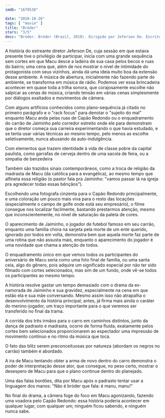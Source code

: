 ```yaml
---
imdb: "1679538"

date: "2010-10-26"
tags: [ "movie" ]
title: "Bróder"
stars: "3/5"
desc: "Bróder. Bróder (Brazil, 2010). Dirigido por Jeferson De. Escrito por Newton Cannito, Jeferson De, Laura Malin. Com Caio Blat, Jonathan Haagensen, Silvio Guindane, Cássia Kis Magro, Ailton Graça, Cintia Rosa, Zezé Motta, Lidiane Lisboa."
---
```

A história do estreante diretor Jeferson De, cuja sessão em que estava presente tive o privilégio de participar, inicia com uma grande sequência sem cortes em que Macu desce a ladeira de sua casa pelos becos e ruas do bairro; uma cena que, além de nos mostrar o nível de intimidade do protagonista com seus vizinhos, ainda dá uma ideia muito boa da extensão desse ambiente. A música de abertura, inicialmente não fazendo parte do ambiente, se transforma em música de rádio. Podemos ver essa brincadeira acontecer em quase toda a trilha sonora, que corajosamente escolhe não salpicar as cenas de música, criando tensão em várias cenas simplesmente por diálogos exaltados e movimentos de câmera.

Com alguns artifícios conhecidos como plano-sequência já citado no primeiro parágrafo e o "rack focus" para denotar o "sujeito do mal" enquanto Macu anda pelas ruas de Capão Redondo ou o enquadramento do carrão de Jaiminho pelo corredor estreito onde ele para demonstram que o diretor começa sua carreira experimentando o que havia estudado, e se tenta usar várias técnicas ao mesmo tempo, pelo menos as escolhe seletivamente, nunca abusando da auto-indulgência.

Com elementos que trazem identidade à vida de classe pobre da capital paulista, como garrafas de cerveja dentro de uma sacola de feira, ou a simpatia de benzedeira

Também são trazidos sinais contemporâneos, como a troca de religião da madrasta de Macu (da católica para a evangélica), ao mesmo tempo que alfineta essa religião (o pastor fala pra Jaiminho: "vamos passar lá na igreja pra agredecer todas essas bênçãos").

Escolhendo uma fotografa cinzenta para o Capão Redondo principalmente, e uma coloração um pouco mais viva para o resto das locações (especialmente o campo de golfe onde está seu empresário), o filme consegue nos localizar facilmente, bastando prestarmos atenção, mesmo que inconscientemente, no nível de saturação da paleta de cores.

O aparecimento de Jaiminho, o jogador de futebol famoso em seu carrão, enquanto uma família chora na sarjeta pela morte de um ente querido, ignorado por todos em volta, demonstra bem que aquela morte faz parte de uma rotina que não assusta mais, enquanto o aparecimento do jogador é uma novidade que chama a atenção de todos.

O enquadramento único em que vemos todos os participantes do aniversário de Macu seria como uma foto final de família, ou uma santa ceia, algo do gênero, pois adquire um significado especial por não ter sido filmado com cortes selecionados, mas sim de um fundo, onde vê-se todos os participantes ao mesmo tempo.

A história resolve gastar um tempo demasiado com o drama da ex-namorada de Jaiminho e sua gravidez, especialmente na cena em que estão ela e sua mãe conversando. Mesmo assim isso não atrapalha o desenvolvimento da história principal; antes, já firma mais ainda o caráter do menino-jogador, um traço importante para o que veremos ser transferido no final da trama.

A corrida dos três irmãos para o carro em caminhos distintos, junto da dança de padrasto e madrasta, ocorre de forma fluida, exatamente pelos cortes bem selecionados proporcionarem ao espectador uma impressão de movimento contínuo e no ritmo da música que toca.

O fato das blitz serem preconceituosas por natureza (abordam os negros no carrão) também é abordado.

A ira de Macu tentando obter a arma de novo dentro do carro demonstra o poder de interpretação desse ator, que consegue, no peso certo, mostrar o desespero de Macu para que o plano continue dentro do planejado.

Uma das falas bordões, dita por Macu após o padrasto tentar usar a linguagem dos manos: "Não é bróder que fala: é manu, manu!"

No final do drama, a câmera foge do foco em Macu agonizando, fazendo uma voadora pelo Capão Redondo: essa história poderia acontecer em qualquer lugar, com qualquer um; ninguém ficou sabendo, e ninguém nunca sabe.
